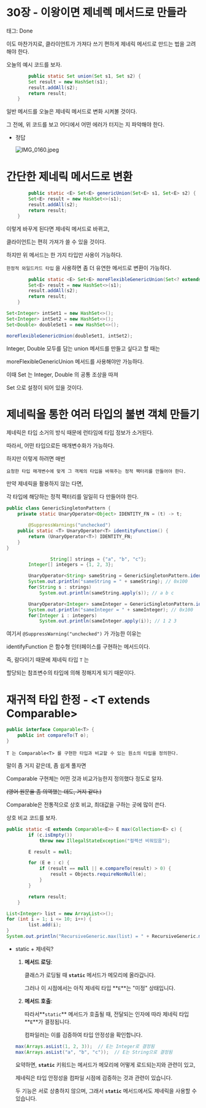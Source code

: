 # 30장 - 이왕이면 제네렉 메서드로 만들라

태그: Done

이도 마찬가지로, 클라이언트가 가져다 쓰기 편하게 제네릭 메서드로 만드는 법을 고려해야 한다.

오늘의 예시 코드를 보자.

```java
		public static Set union(Set s1, Set s2) {
        Set result = new HashSet(s1);
        result.addAll(s2);
        return result;
    }
```

일반 메서드를 오늘은 제네릭 메서드로 변화 시켜볼 것이다.

그 전에, 위 코드를 보고 어디에서 어떤 에러가 터지는 지 파악해야 한다.

- 정답
    
    ![IMG_0160.jpeg](30%E1%84%8C%E1%85%A1%E1%86%BC%20-%20%E1%84%8B%E1%85%B5%E1%84%8B%E1%85%AA%E1%86%BC%E1%84%8B%E1%85%B5%E1%84%86%E1%85%A7%E1%86%AB%20%E1%84%8C%E1%85%A6%E1%84%82%E1%85%A6%E1%84%85%E1%85%A6%E1%86%A8%20%E1%84%86%E1%85%A6%E1%84%89%E1%85%A5%E1%84%83%E1%85%B3%E1%84%85%E1%85%A9%20%E1%84%86%E1%85%A1%E1%86%AB%E1%84%83%E1%85%B3%E1%86%AF%E1%84%85%E1%85%A1%20ca5ecfc3133844e68e21161247173f17/IMG_0160.jpeg)
    

# 간단한 제네릭 메서드로 변환

```java
		public static <E> Set<E> genericUnion(Set<E> s1, Set<E> s2) {
        Set<E> result = new HashSet<>(s1);
        result.addAll(s2);
        return result;
    }
```

이렇게 바꾸게 된다면 제네릭 메서드로 바뀌고,

클라이언트는 편히 가져가 쓸 수 있을 것이다.

하지만 위 메서드는 한 가지 타입만 사용이 가능하다. 

 `한정적 와일드카드 타입` 을 사용하면 좀 더 유연한 메서드로 변환이 가능하다.

```java
		public static <E> Set<E> moreFlexibleGenericUnion(Set<? extends E> s1, Set<? extends E> s2) {
        Set<E> result = new HashSet<>(s1);
        result.addAll(s2);
        return result;
    }
```

```java
Set<Integer> intSet1 = new HashSet<>();
Set<Integer> intSet2 = new HashSet<>();
Set<Double> doubleSet1 = new HashSet<>();

moreFlexibleGenericUnion(doubleSet1, intSet2);
```

Integer, Double 모두를 담는 union 메서드를 만들고 싶다고 할 때는

moreFlexibleGenericUnion 메서드를 사용해야만 가능하다.

이때 Set<E> 는 Integer, Double 의 공통 조상을 따져 

Set<Number> 으로 설정이 되어 있을 것이다.

# 제네릭을 통한 여러 타입의 불변 객체 만들기

제네릭은 타입 소거의 방식 때문에 런타임에 타입 정보가 소거된다.

따라서, 어떤 타입으로든 매개변수화가 가능하다.

하지만 이렇게 하려면 매번 

`요청한 타입 매개변수에 맞게 그 객체의 타입을 바꿔주는 정적 팩터리를 만들어야 한다.`

만약 제네릭을 활용하지 않는 다면,

각 타입에 해당하는 정적 팩터리를 일일히 다 만들어야 한다.

```java
public class GenericSingletonPattern {
    private static UnaryOperator<Object> IDENTITY_FN = (t) -> t;

		@SuppressWarnings("unchecked")
    public static <T> UnaryOperator<T> identityFunction() {
        return (UnaryOperator<T>) IDENTITY_FN;
    }
}
```

```java
				String[] strings = {"a", "b", "c"};
        Integer[] integers = {1, 2, 3};

        UnaryOperator<String> sameString = GenericSingletonPattern.identityFunction();
        System.out.println("sameString = " + sameString); // 0x100
        for(String s : strings)
            System.out.println(sameString.apply(s)); // a b c

        UnaryOperator<Integer> sameInteger = GenericSingletonPattern.identityFunction();
        System.out.println("sameInteger = " + sameInteger); // 0x100
        for(Integer i : integers)
            System.out.println(sameInteger.apply(i)); // 1 2 3
```

여기서 `@SuppressWarning("unchecked")` 가 가능한 이유는

identifyFunction 은 함수형 인터페이스를 구현하는 메서드이다.

즉, 람다이기 때문에 제네릭 타입 `T` 는 

할당되는 참조변수의 타입에 의해 정해지게 되기 때문이다.

# 재귀적 타입 한정 - <T extends Comparable<T>>

```java
public interface Comparable<T> {
    public int compareTo(T o);
}
```

`T 는 Comparable<T> 를 구현한 타입과 비교할 수 있는 원소의 타입을 정의한다.`

말이 좀 거지 같은데, 좀 쉽게 풀자면

Comparable<T> 구현체는 어떤 것과 비교가능한지 정의했다 정도로 알자.

~~(영어 원문을 좀 의역했는 데도, 거지 같다.)~~

Comparable은 전통적으로 상호 비교, 최대값을 구하는 곳에 많이 쓴다.

상호 비교 코드를 보자.

```java
public static <E extends Comparable<E>> E max(Collection<E> c) {
        if (c.isEmpty())
            throw new IllegalStateException("컬렉션 비워있음");

        E result = null;

        for (E e : c) {
            if (result == null || e.compareTo(result) > 0) {
                result = Objects.requireNonNull(e);
            }
        }

        return result;
    }
```

```java
List<Integer> list = new ArrayList<>();
for (int i = 1; i <= 10; i++) {
		list.add(i);
}
System.out.println("RecursiveGeneric.max(list) = " + RecursiveGeneric.max(list));
```

- static + 제네릭?
    1. **메서드 로딩**: 
        
        클래스가 로딩될 때 **`static`** 메서드가 메모리에 올라갑니다. 
        
        그러나 이 시점에서는 아직 제네릭 타입 **`E`**는 "미정" 상태입니다.
        
    2. **메서드 호출**: 
        
        따라서**`static`** 메서드가 호출될 때, 전달되는 인자에 따라 제네릭 타입 **`E`**가 결정됩니다. 
        
        컴파일러는 이를 검증하여 타입 안정성을 확인합니다.
        
    
    ```java
    max(Arrays.asList(1, 2, 3));  // E는 Integer로 결정됨
    max(Arrays.asList("a", "b", "c"));  // E는 String으로 결정됨
    ```
    
    요약하면, **`static`** 키워드는 메서드가 메모리에 어떻게 로드되는지와 관련이 있고, 
    
    제네릭은 타입 안정성을 컴파일 시점에 검증하는 것과 관련이 있습니다. 
    
    두 기능은 서로 상충하지 않으며, 그래서 **`static`** 메서드에서도 제네릭을 사용할 수 있습니다.